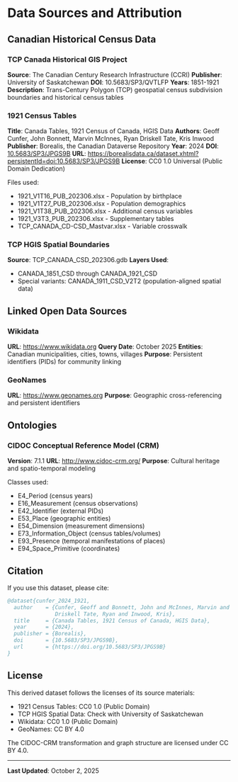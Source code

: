 # Data Sources and Attribution

## Canadian Historical Census Data

### TCP Canada Historical GIS Project
**Source**: The Canadian Century Research Infrastructure (CCRI)
**Publisher**: University of Saskatchewan
**DOI**: 10.5683/SP3/QVTLFP
**Years**: 1851-1921
**Description**: Trans-Century Polygon (TCP) geospatial census subdivision boundaries and historical census tables

### 1921 Census Tables
**Title**: Canada Tables, 1921 Census of Canada, HGIS Data
**Authors**: Geoff Cunfer, John Bonnett, Marvin McInnes, Ryan Driskell Tate, Kris Inwood
**Publisher**: Borealis, the Canadian Dataverse Repository
**Year**: 2024
**DOI**: [10.5683/SP3/JPGS9B](https://doi.org/10.5683/SP3/JPGS9B)
**URL**: https://borealisdata.ca/dataset.xhtml?persistentId=doi:10.5683/SP3/JPGS9B
**License**: CC0 1.0 Universal (Public Domain Dedication)

Files used:
- 1921_V1T16_PUB_202306.xlsx - Population by birthplace
- 1921_V1T27_PUB_202306.xlsx - Population demographics
- 1921_V1T38_PUB_202306.xlsx - Additional census variables
- 1921_V3T3_PUB_202306.xlsx - Supplementary tables
- TCP_CANADA_CD-CSD_Mastvar.xlsx - Variable crosswalk

### TCP HGIS Spatial Boundaries
**Source**: TCP_CANADA_CSD_202306.gdb
**Layers Used**:
- CANADA_1851_CSD through CANADA_1921_CSD
- Special variants: CANADA_1911_CSD_V2T2 (population-aligned spatial data)

## Linked Open Data Sources

### Wikidata
**URL**: https://www.wikidata.org
**Query Date**: October 2025
**Entities**: Canadian municipalities, cities, towns, villages
**Purpose**: Persistent identifiers (PIDs) for community linking

### GeoNames
**URL**: https://www.geonames.org
**Purpose**: Geographic cross-referencing and persistent identifiers

## Ontologies

### CIDOC Conceptual Reference Model (CRM)
**Version**: 7.1.1
**URL**: http://www.cidoc-crm.org/
**Purpose**: Cultural heritage and spatio-temporal modeling

Classes used:
- E4_Period (census years)
- E16_Measurement (census observations)
- E42_Identifier (external PIDs)
- E53_Place (geographic entities)
- E54_Dimension (measurement dimensions)
- E73_Information_Object (census tables/volumes)
- E93_Presence (temporal manifestations of places)
- E94_Space_Primitive (coordinates)

## Citation

If you use this dataset, please cite:

```bibtex
@dataset{cunfer_2024_1921,
  author    = {Cunfer, Geoff and Bonnett, John and McInnes, Marvin and
               Driskell Tate, Ryan and Inwood, Kris},
  title     = {Canada Tables, 1921 Census of Canada, HGIS Data},
  year      = {2024},
  publisher = {Borealis},
  doi       = {10.5683/SP3/JPGS9B},
  url       = {https://doi.org/10.5683/SP3/JPGS9B}
}
```

## License

This derived dataset follows the licenses of its source materials:
- 1921 Census Tables: CC0 1.0 (Public Domain)
- TCP HGIS Spatial Data: Check with University of Saskatchewan
- Wikidata: CC0 1.0 (Public Domain)
- GeoNames: CC BY 4.0

The CIDOC-CRM transformation and graph structure are licensed under CC BY 4.0.

---

**Last Updated**: October 2, 2025
